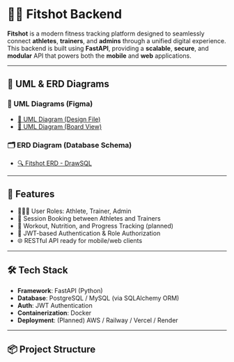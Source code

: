 # 🏋️‍♂️ Fitshot Backend

**Fitshot** is a modern fitness tracking platform designed to seamlessly connect **athletes**, **trainers**, and **admins** through a unified digital experience.  
This backend is built using **FastAPI**, providing a **scalable**, **secure**, and **modular** API that powers both the **mobile** and **web** applications.

---

## 📐 UML & ERD Diagrams

### 🔗 UML Diagrams (Figma)

- [📌 UML Diagram (Design File)](https://www.figma.com/design/o7grXz346zl7sIsAj0mFOh/Fitshot-UML-Diagrams?m=auto&t=T1rg7vqrFOAVz9ez-1)  
- [🧩 UML Diagram (Board View)](https://www.figma.com/board/Qynqkyf4CcqQ5HAOwKcexQ/UML-Diagram?node-id=0-1&p=f&t=wlaZjXYzl3bSWSPp-0)

### 🗂️ ERD Diagram (Database Schema)

- [🔍 Fitshot ERD - DrawSQL](https://drawsql.app/teams/fitshot/diagrams/fitshot-erd-schema)

---

## 🚀 Features

- 🧑‍🤝‍🧑 User Roles: Athlete, Trainer, Admin
- 📆 Session Booking between Athletes and Trainers
- 📝 Workout, Nutrition, and Progress Tracking (planned)
- 🔐 JWT-based Authentication & Role Authorization
- 🌐 RESTful API ready for mobile/web clients

---

## 🛠️ Tech Stack

- **Framework**: FastAPI (Python)
- **Database**: PostgreSQL / MySQL (via SQLAlchemy ORM)
- **Auth**: JWT Authentication
- **Containerization**: Docker
- **Deployment**: (Planned) AWS / Railway / Vercel / Render

---

## 📦 Project Structure

